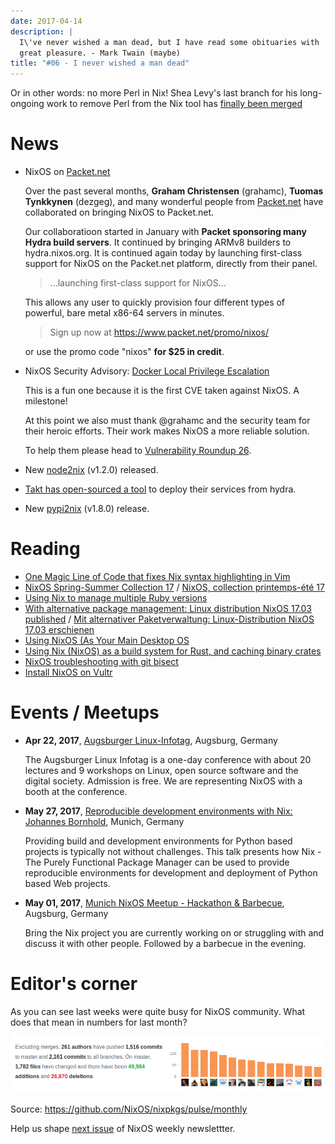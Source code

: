```yaml
---
date: 2017-04-14
description: |
  I\'ve never wished a man dead, but I have read some obituaries with
  great pleasure. - Mark Twain (maybe)
title: "#06 - I never wished a man dead"
---
```


Or in other words: no more Perl in Nix! Shea Levy\'s last branch for his
long-ongoing work to remove Perl from the Nix tool has [finally been
merged](https://github.com/NixOS/nix/pull/1027)

# News

- NixOS on [Packet.net](https://www.packet.net)

  Over the past several months, **Graham Christensen** (grahamc),
  **Tuomas Tynkkynen** (dezgeg), and many wonderful people from
  [Packet.net](https://www.packet.net) have collaborated on bringing
  NixOS to Packet.net.

  Our collaboratioon started in January with **Packet sponsoring many
  Hydra build servers**. It continued by bringing ARMv8 builders to
  hydra.nixos.org. It is continued again today by launching
  first-class support for NixOS on the Packet.net platform, directly
  from their panel.

  > \...launching first-class support for NixOS\...

  This allows any user to quickly provision four different types of
  powerful, bare metal x86-64 servers in minutes.

  > Sign up now at <https://www.packet.net/promo/nixos/>

  or use the promo code \"nixos\" **for \$25 in credit**.

- NixOS Security Advisory: [Docker Local Privilege
  Escalation](http://lists.science.uu.nl/pipermail/nix-dev/2017-April/023329.html)

  This is a fun one because it is the first CVE taken against NixOS. A
  milestone!

  At this point we also must thank \@grahamc and the security team for
  their heroic efforts. Their work makes NixOS a more reliable
  solution.

  To help them please head to [Vulnerability Roundup
  26](https://github.com/NixOS/nixpkgs/issues/24161).

- New [node2nix](https://www.npmjs.com/package/node2nix) (v1.2.0)
  released.

- [Takt has open-sourced a
  tool](https://code.takt.com/announcing-hail-4da7208df56d) to deploy
  their services from hydra.

- New
  [pypi2nix](https://github.com/garbas/pypi2nix/releases/tag/v1.8.0)
  (v1.8.0) release.

# Reading

- [One Magic Line of Code that fixes Nix syntax highlighting in
  Vim](http://nicknovitski.com/vim-nix-syntax)
- [NixOS Spring-Summer Collection
  17](https://translate.google.com/translate?sl=auto&tl=en&js=y&prev=_t&hl=en&ie=UTF-8&u=http%3A%2F%2Flinuxfr.org%2Fnews%2Fnixos-collection-printemps-ete-17&edit-text=)
  / [NixOS, collection printemps-été
  17](http://linuxfr.org/news/nixos-collection-printemps-ete-17)
- [Using Nix to manage multiple Ruby
  versions](https://labs.uswitch.com/using-nix-to-manage-multiple-ruby-versions/)
- [With alternative package management: Linux distribution NixOS 17.03
  published]() / [Mit alternativer Paketverwaltung: Linux-Distribution
  NixOS 17.03 erschienen]()
- [Using NixOS (As Your Main Desktop
  OS](http://www.calebgossler.com/posts/using-nixos.html)
- [Using Nix (NixOS) as a build system for Rust, and caching binary
  crates](https://www.reddit.com/r/rust/comments/649h6m/using_nix_nixos_as_a_build_system_for_rust_and/)
- [NixOS troubleshooting with git
  bisect](https://github.com/lukego/blog/issues/17)
- [Install NixOS on
  Vultr](https://www.vultr.com/docs/install-nixos-on-vultr)

# Events / Meetups

- **Apr 22, 2017**, [Augsburger
  Linux-Infotag](https://www.meetup.com/Munich-NixOS-Meetup/events/239077440/),
  Augsburg, Germany

  The Augsburger Linux Infotag is a one-day conference with about 20
  lectures and 9 workshops on Linux, open source software and the
  digital society. Admission is free. We are representing NixOS with a
  booth at the conference.

- **May 27, 2017**, [Reproducible development environments with Nix:
  Johannes
  Bornhold](https://pyconweb.com/talks/27-05-2017/reproducible-development-environments-with-nix),
  Munich, Germany

  Providing build and development environments for Python based
  projects is typically not without challenges. This talk presents how
  Nix - The Purely Functional Package Manager can be used to provide
  reproducible environments for development and deployment of Python
  based Web projects.

- **May 01, 2017**, [Munich NixOS Meetup - Hackathon &
  Barbecue](https://www.meetup.com/Munich-NixOS-Meetup/events/239077247/?eventId=239077247),
  Augsburg, Germany

  Bring the Nix project you are currently working on or struggling
  with and discuss it with other people. Followed by a barbecue in the
  evening.

# Editor\'s corner

As you can see last weeks were quite busy for NixOS community. What does
that mean in numbers for last month?

![Monthly activity in NixOS/nixpkgs](../../../assets/image/newsletter/06-montly-activity.png)

Source: <https://github.com/NixOS/nixpkgs/pulse/monthly>

Help us shape [next issue](https://github.com/NixOS/nixos-weekly/issues)
of NixOS weekly newslettter.
